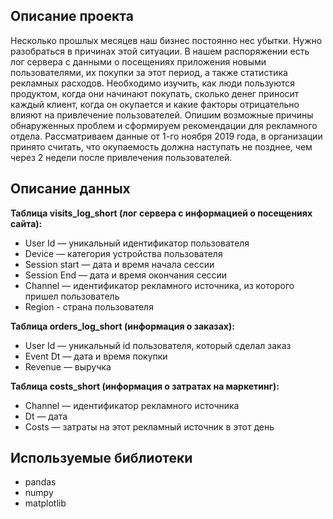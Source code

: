 ## Описание проекта
Несколько прошлых месяцев наш бизнес постоянно нес убытки. Нужно разобраться в причинах этой ситуации. В нашем распоряжении есть лог сервера с данными о посещениях приложения новыми пользователями, их покупки за этот период, а также статистика рекламных расходов. Необходимо изучить, как люди пользуются продуктом, когда они начинают покупать, сколько денег приносит каждый клиент, когда он окупается и какие факторы отрицательно влияют на привлечение пользователей.
Опишим возможные причины обнаруженных проблем и сформируем рекомендации для рекламного отдела. Рассматриваем данные от 1-го ноября 2019 года, в организации принято считать, что окупаемость должна наступать не позднее, чем через 2 недели после привлечения пользователей.

## Описание данных
**Таблица visits_log_short (лог сервера с информацией о посещениях сайта):**

- User Id — уникальный идентификатор пользователя
- Device — категория устройства пользователя
- Session start — дата и время начала сессии
- Session End — дата и время окончания сессии
- Channel — идентификатор рекламного источника, из которого пришел пользователь
- Region - страна пользователя

**Таблица orders_log_short (информация о заказах):**

- User Id — уникальный id пользователя, который сделал заказ
- Event Dt — дата и время покупки
- Revenue — выручка

**Таблица costs_short (информация о затратах на маркетинг):**

- Channel — идентификатор рекламного источника
- Dt — дата
- Costs — затраты на этот рекламный источник в этот день

## Используемые библиотеки
- pandas 
- numpy 
- matplotlib 
